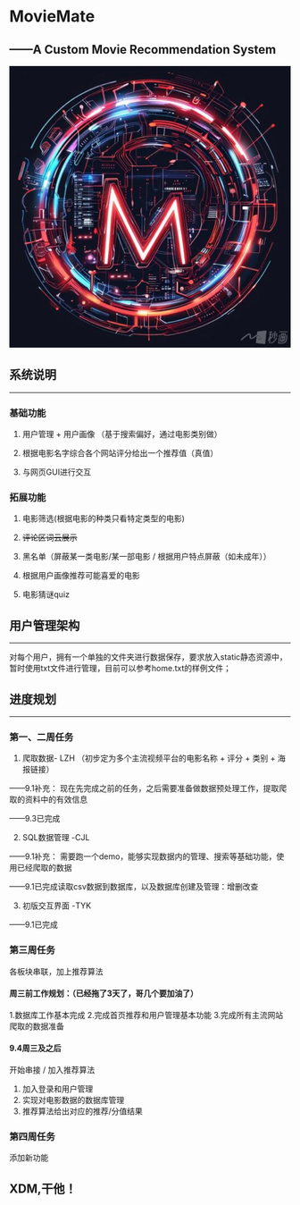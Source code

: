 # MovieMate
## ——A Custom Movie Recommendation System
![img.png](img.png)
## 系统说明

---
### 基础功能
1. 用户管理 + 用户画像 （基于搜索偏好，通过电影类别做）

2. 根据电影名字综合各个网站评分给出一个推荐值（真值）

3. 与网页GUI进行交互

### 拓展功能
1. 电影筛选(根据电影的种类只看特定类型的电影)

2. ~~评论区词云展示~~

3. 黑名单（屏蔽某一类电影/某一部电影 / 根据用户特点屏蔽（如未成年））

4. 根据用户画像推荐可能喜爱的电影

5. 电影猜谜quiz

## 用户管理架构

---
对每个用户，拥有一个单独的文件夹进行数据保存，要求放入static静态资源中，暂时使用txt文件进行管理，目前可以参考home.txt的样例文件；
## 进度规划

---
### 第一、二周任务
1. 爬取数据- LZH （初步定为多个主流视频平台的电影名称 + 评分 + 类别 + 海报链接）

——9.1补充： 现在先完成之前的任务，之后需要准备做数据预处理工作，提取爬取的资料中的有效信息

——9.3已完成

2. SQL数据管理 -CJL

——9.1补充： 需要跑一个demo，能够实现数据内的管理、搜索等基础功能，使用已经爬取的数据

——9.1已完成读取csv数据到数据库，以及数据库创建及管理：增删改查

3. 初版交互界面 -TYK

——9.1已完成

### 第三周任务
各板块串联，加上推荐算法

#### 周三前工作规划：（已经拖了3天了，哥几个要加油了）

1.数据库工作基本完成
2.完成首页推荐和用户管理基本功能
3.完成所有主流网站爬取的数据准备

#### 9.4周三及之后

开始串接 / 加入推荐算法

1. 加入登录和用户管理
2. 实现对电影数据的数据库管理
3. 推荐算法给出对应的推荐/分值结果


### 第四周任务
添加新功能


## XDM,干他！


